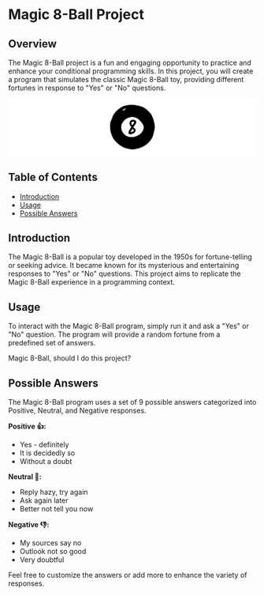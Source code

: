 # Magic 8-Ball Project

## Overview

The Magic 8-Ball project is a fun and engaging opportunity to practice and enhance your conditional programming skills. In this project, you will create a program that simulates the classic Magic 8-Ball toy, providing different fortunes in response to "Yes" or "No" questions.

![Magic 8-Ball](magic8ball.gif)

## Table of Contents

- [Introduction](#introduction)
- [Usage](#usage)
- [Possible Answers](#possible-answers)

## Introduction

The Magic 8-Ball is a popular toy developed in the 1950s for fortune-telling or seeking advice. It became known for its mysterious and entertaining responses to "Yes" or "No" questions. This project aims to replicate the Magic 8-Ball experience in a programming context.

## Usage

To interact with the Magic 8-Ball program, simply run it and ask a "Yes" or "No" question. The program will provide a random fortune from a predefined set of answers.

Magic 8-Ball, should I do this project?

## Possible Answers

The Magic 8-Ball program uses a set of 9 possible answers categorized into Positive, Neutral, and Negative responses.

**Positive 👍:**
- Yes - definitely
- It is decidedly so
- Without a doubt

**Neutral 🤔:**
- Reply hazy, try again
- Ask again later
- Better not tell you now

**Negative 👎:**
- My sources say no
- Outlook not so good
- Very doubtful

Feel free to customize the answers or add more to enhance the variety of responses.

